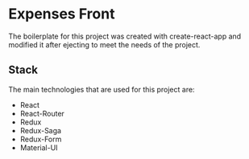 Expenses Front
==============
The boilerplate for this project was created with
create-react-app and modified it after ejecting to meet
the needs of the project.

## Stack
The main technologies that are used for this project are:
- React
- React-Router
- Redux
- Redux-Saga
- Redux-Form
- Material-UI
